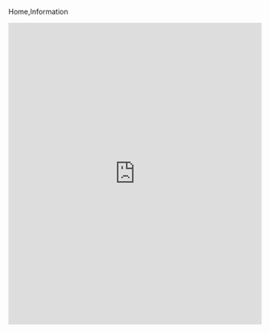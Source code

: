 Home,Information

<iframe src="https://www.google.com/calendar/embed?showTabs=0&amp;showCalendars=0&amp;mode=AGENDA&amp;showTitle=0&amp;showTz=0&amp;height=600&amp;wkst=1&amp;bgcolor=%23FFFFFF&amp;src=pepoff%40wpi.edu&amp;color=%23711616&amp;ctz=America%2FNew_York" style="border-width:0; width:100%; height: 600px"></iframe>

